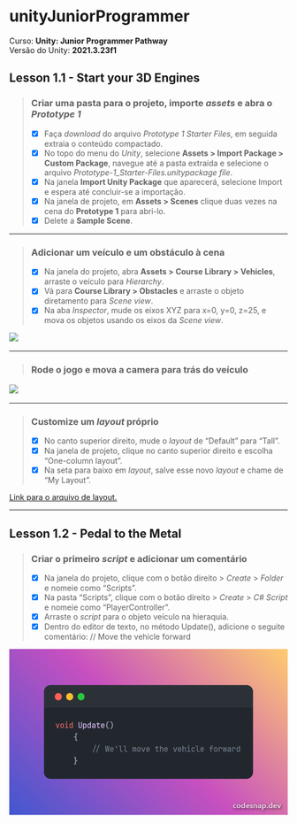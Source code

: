 <!--- Imagens -->
[imagem-addAndMove]:/media/addAndMove.gif
[imagem-cameraAndPlay]:/media/cameraAndPlay.gif
[imagem-moveVehicle]:/media/moveVehicle.gif
[imagem-commentCode]:/media/commentCode.png

# unityJuniorProgrammer

Curso: **Unity: Junior Programmer Pathway**<br/>
Versão do Unity: **2021.3.23f1**<br/>

## Lesson 1.1 - Start your 3D Engines

> ### Criar uma pasta para o projeto, importe *assets* e abra o *Prototype 1*
> - [x] Faça *download* do arquivo *Prototype 1 Starter Files*, em seguida extraia o conteúdo compactado.
> - [x] No topo do menu do *Unity*, selecione **Assets > Import Package > Custom Package**, navegue até a pasta extraída e selecione o arquivo *Prototype-1_Starter-Files.unitypackage file*.
> - [x] Na janela **Import Unity Package** que aparecerá, selecione Import e espera até concluir-se a importação.
> - [x] Na janela de projeto, em **Assets > Scenes** clique duas vezes na cena do **Prototype 1** para abri-lo.
> - [x] Delete a **Sample Scene**.

---

> ### Adicionar um veículo e um obstáculo à cena
> - [x] Na janela do projeto, abra **Assets > Course Library > Vehicles**, arraste o veículo para *Hierarchy*.
> - [x] Vá para **Course Library > Obstacles** e arraste o objeto diretamento para *Scene view*.
> - [x] Na aba *Inspector*, mude os eixos XYZ para x=0, y=0, z=25, e mova os objetos usando os eixos da *Scene view*.

![][imagem-addAndMove]

---

> ### Rode o jogo e mova a camera para trás do veículo

![][imagem-cameraAndPlay]

---

> ### Customize um *layout* próprio
> - [x] No canto superior direito, mude o *layout* de “Default” para “Tall”.
> - [x] Na janela de projeto, clique no canto superior direito e escolha “One-column layout”.
> - [x] Na seta para baixo em *layout*, salve esse novo *layout* e chame de “My Layout”.

[Link para o arquivo de layout.](/src/layout.wlt)

---

## Lesson 1.2 - Pedal to the Metal

> ### Criar o primeiro *script* e adicionar um comentário
> - [x] Na janela do projeto, clique com o botão direito > *Create* > *Folder* e nomeie como “Scripts”.
> - [x] Na pasta “Scripts”, clique com o botão direito > *Create* > *C# Script* e nomeie como “PlayerController”.
> - [x] Arraste o *script* para o objeto veículo na hieraquia.
> - [x] Dentro do editor de texto, no método Update(), adicione o seguite comentário:  // Move the vehicle forward

<img src="/media/commentCode.png" width="550" height="300"/>
